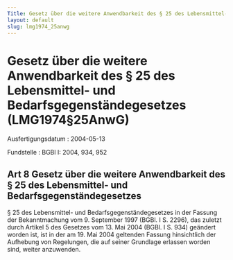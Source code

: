 ```yaml
---
Title: Gesetz über die weitere Anwendbarkeit des § 25 des Lebensmittel- und Bedarfsgegenständegesetzes
layout: default
slug: lmg1974_25anwg
---
```


# Gesetz über die weitere Anwendbarkeit des § 25 des Lebensmittel- und Bedarfsgegenständegesetzes (LMG1974§25AnwG)

Ausfertigungsdatum
:   2004-05-13

Fundstelle
:   BGBl I: 2004, 934, 952



## Art 8 Gesetz über die weitere Anwendbarkeit des § 25 des Lebensmittel- und Bedarfsgegenständegesetzes

§ 25 des Lebensmittel- und Bedarfsgegenständegesetzes in der Fassung
der Bekanntmachung vom 9. September 1997 (BGBl. I S. 2296), das
zuletzt durch Artikel 5 des Gesetzes vom 13. Mai 2004 (BGBl. I S. 934)
geändert worden ist, ist in der am 19. Mai 2004 geltenden Fassung
hinsichtlich der Aufhebung von Regelungen, die auf seiner Grundlage
erlassen worden sind, weiter anzuwenden.

